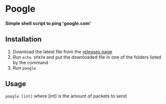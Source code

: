 # Poogle
#### Simple shell script to ping 'google.com'

## Installation
1. Download the latest file from the [releases page](https://github.com/Cutotopo/poogle/releases)
2. Run `echo $PATH` and put the downloaded file in one of the folders listed by the command
3. Run `poogle`

## Usage
`poogle [int]` where [int] is the amount of packets to send
